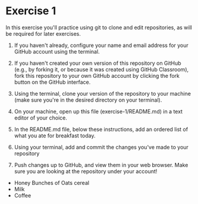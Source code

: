 # Exercise 1
In this exercise you'll practice using git to clone and edit repositories, as will be required for later exercises.

1. If you haven't already, configure your name and email address for your GitHub account using the terminal.

2. If you haven't created your own version of this repository on GitHub (e.g., by forking it, or because it was created using GitHub Classroom), fork this repository to your own GitHub account by clicking the fork button on the GitHub interface.

3. Using the terminal, clone your version of the repository to your machine (make sure you're in the desired directory on your terminal).

4. On your machine, open up this file (exercise-1/README.md) in a text editor of your choice.

5. In the README.md file, below these instructions, add an ordered list of what you ate for breakfast today.

6. Using your terminal, add and commit the changes you've made to your repository

7. Push changes up to GitHub, and view them in your web browser. Make sure you are looking at the repository under your account!

- Honey Bunches of Oats cereal
- Milk
- Coffee
